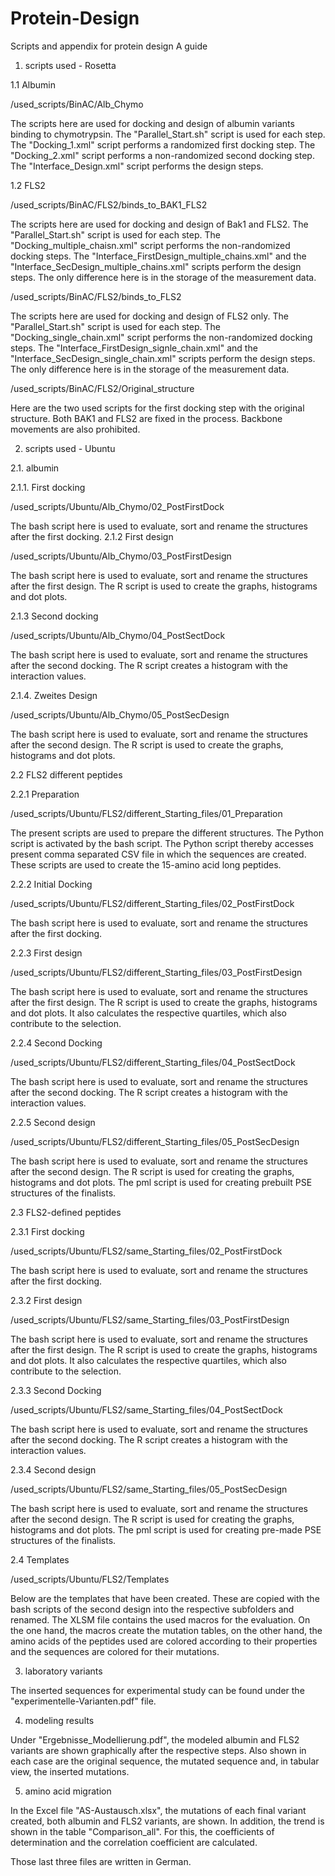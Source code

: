 # Protein-Design
Scripts and appendix for protein design
A guide

1. scripts used - Rosetta

1.1 Albumin

/used_scripts/BinAC/Alb_Chymo

The scripts here are used for docking and design of albumin variants binding to chymotrypsin. The "Parallel_Start.sh" script is used for each step. The "Docking_1.xml" script performs a randomized first docking step. The "Docking_2.xml" script performs a non-randomized second docking step. The "Interface_Design.xml" script performs the design steps.

1.2 FLS2

/used_scripts/BinAC/FLS2/binds_to_BAK1_FLS2

The scripts here are used for docking and design of Bak1 and FLS2. The "Parallel_Start.sh" script is used for each step. The "Docking_multiple_chaisn.xml" script performs the non-randomized docking steps. The "Interface_FirstDesign_multiple_chains.xml" and the "Interface_SecDesign_multiple_chains.xml" scripts perform the design steps. The only difference here is in the storage of the measurement data.

/used_scripts/BinAC/FLS2/binds_to_FLS2

The scripts here are used for docking and design of FLS2 only. The "Parallel_Start.sh" script is used for each step. The "Docking_single_chain.xml" script performs the non-randomized docking steps. The "Interface_FirstDesign_signle_chain.xml" and the "Interface_SecDesign_single_chain.xml" scripts perform the design steps. The only difference here is in the storage of the measurement data.

/used_scripts/BinAC/FLS2/Original_structure

Here are the two used scripts for the first docking step with the original structure. Both BAK1 and FLS2 are fixed in the process. Backbone movements are also prohibited.

2. scripts used - Ubuntu

2.1. albumin

2.1.1. First docking

/used_scripts/Ubuntu/Alb_Chymo/02_PostFirstDock

The bash script here is used to evaluate, sort and rename the structures after the first docking.
2.1.2 First design

/used_scripts/Ubuntu/Alb_Chymo/03_PostFirstDesign

The bash script here is used to evaluate, sort and rename the structures after the first design. The R script is used to create the graphs, histograms and dot plots.

2.1.3 Second docking

/used_scripts/Ubuntu/Alb_Chymo/04_PostSectDock

The bash script here is used to evaluate, sort and rename the structures after the second docking. The R script creates a histogram with the interaction values.

2.1.4. Zweites Design

/used_scripts/Ubuntu/Alb_Chymo/05_PostSecDesign

The bash script here is used to evaluate, sort and rename the structures after the second design. The R script is used to create the graphs, histograms and dot plots.

2.2 FLS2 different peptides

2.2.1 Preparation

/used_scripts/Ubuntu/FLS2/different_Starting_files/01_Preparation

The present scripts are used to prepare the different structures. The Python script is activated by the bash script. The Python script thereby accesses present comma separated CSV file in which the sequences are created. These scripts are used to create the 15-amino acid long peptides.

2.2.2 Initial Docking

/used_scripts/Ubuntu/FLS2/different_Starting_files/02_PostFirstDock

The bash script here is used to evaluate, sort and rename the structures after the first docking.

2.2.3 First design

/used_scripts/Ubuntu/FLS2/different_Starting_files/03_PostFirstDesign

The bash script here is used to evaluate, sort and rename the structures after the first design. The R script is used to create the graphs, histograms and dot plots. It also calculates the respective quartiles, which also contribute to the selection.

2.2.4 Second Docking

/used_scripts/Ubuntu/FLS2/different_Starting_files/04_PostSectDock

The bash script here is used to evaluate, sort and rename the structures after the second docking. The R script creates a histogram with the interaction values.

2.2.5 Second design

/used_scripts/Ubuntu/FLS2/different_Starting_files/05_PostSecDesign

The bash script here is used to evaluate, sort and rename the structures after the second design. The R script is used for creating the graphs, histograms and dot plots. The pml script is used for creating prebuilt PSE structures of the finalists.

2.3 FLS2-defined peptides

2.3.1 First docking

/used_scripts/Ubuntu/FLS2/same_Starting_files/02_PostFirstDock

The bash script here is used to evaluate, sort and rename the structures after the first docking.

2.3.2 First design

/used_scripts/Ubuntu/FLS2/same_Starting_files/03_PostFirstDesign

The bash script here is used to evaluate, sort and rename the structures after the first design. The R script is used to create the graphs, histograms and dot plots. It also calculates the respective quartiles, which also contribute to the selection.

2.3.3 Second Docking

/used_scripts/Ubuntu/FLS2/same_Starting_files/04_PostSectDock

The bash script here is used to evaluate, sort and rename the structures after the second docking. The R script creates a histogram with the interaction values.

2.3.4 Second design

/used_scripts/Ubuntu/FLS2/same_Starting_files/05_PostSecDesign

The bash script here is used to evaluate, sort and rename the structures after the second design. The R script is used for creating the graphs, histograms and dot plots. The pml script is used for creating pre-made PSE structures of the finalists.

2.4 Templates

/used_scripts/Ubuntu/FLS2/Templates

Below are the templates that have been created. These are copied with the bash scripts of the second design into the respective subfolders and renamed. The XLSM file contains the used macros for the evaluation. On the one hand, the macros create the mutation tables, on the other hand, the amino acids of the peptides used are colored according to their properties and the sequences are colored for their mutations.

3. laboratory variants

The inserted sequences for experimental study can be found under the "experimentelle-Varianten.pdf" file.

4. modeling results

Under "Ergebnisse_Modellierung.pdf", the modeled albumin and FLS2 variants are shown graphically after the respective steps. Also shown in each case are the original sequence, the mutated sequence and, in tabular view, the inserted mutations.

5. amino acid migration

In the Excel file "AS-Austausch.xlsx", the mutations of each final variant created, both albumin and FLS2 variants, are shown. In addition, the trend is shown in the table "Comparison_all". For this, the coefficients of determination and the correlation coefficient are calculated.


Those last three files are written in German.
